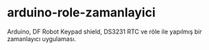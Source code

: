 # arduino-role-zamanlayici
Arduino, DF Robot Keypad shield, DS3231 RTC ve röle ile yapılmış bir zamanlayıcı uygulaması.
